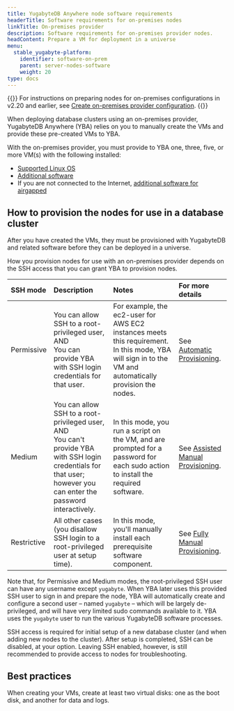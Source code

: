 ```yaml
---
title: YugabyteDB Anywhere node software requirements
headerTitle: Software requirements for on-premises nodes
linkTitle: On-premises provider
description: Software requirements for on-premises provider nodes.
headContent: Prepare a VM for deployment in a universe
menu:
  stable_yugabyte-platform:
    identifier: software-on-prem
    parent: server-nodes-software
    weight: 20
type: docs
---
```


{{<tip title="v2.20 and earlier">}}
For instructions on preparing nodes for on-premises configurations in v2.20 and earlier, see [Create on-premises provider configuration](/v2.20/yugabyte-platform/configure-yugabyte-platform/set-up-cloud-provider/on-premises/).
{{</tip>}}

When deploying database clusters using an on-premises provider, YugabyteDB Anywhere (YBA) relies on you to manually create the VMs and provide these pre-created VMs to YBA.

With the on-premises provider, you must provide to YBA one, three, five, or more VM(s) with the following installed:

- [Supported Linux OS](../#linux-os)
- [Additional software](../#additional-software)
- If you are not connected to the Internet, [additional software for airgapped](../#additional-software-for-airgapped-deployment)

## How to provision the nodes for use in a database cluster

After you have created the VMs, they must be provisioned with YugabyteDB and related software before they can be deployed in a universe.

How you provision nodes for use with an on-premises provider depends on the SSH access that you can grant YBA to provision nodes.

| SSH mode | Description | Notes | For more details |
| :--- | :--- | :--- | :--- |
| Permissive | You can allow SSH to a root-privileged user, AND<br>You can provide YBA with SSH login credentials for that user. | For example, the ec2-user for AWS EC2 instances meets this requirement. In this mode, YBA will sign in to the VM and automatically provision the nodes. | See [Automatic Provisioning](../software-on-prem-auto/). |
| Medium | You can allow SSH to a root-privileged user, AND<br>You can't provide YBA with SSH login credentials for that user; however you can enter the password interactively. | In this mode, you run a script on the VM, and are prompted for a password for each sudo action to install the required software. | See [Assisted Manual Provisioning](../software-on-prem-assist/). |
| Restrictive | All other cases (you disallow SSH login to a root-privileged user at setup time). | In this mode, you'll manually install each prerequisite software component. | See [Fully Manual Provisioning](../software-on-prem-manual/). |

Note that, for Permissive and Medium modes, the root-privileged SSH user can have any username except `yugabyte`. When YBA later uses this provided SSH user to sign in and prepare the node, YBA will automatically create and configure a second user – named `yugabyte` – which will be largely de-privileged, and will have very limited sudo commands available to it. YBA uses the `yugabyte` user to run the various YugabyteDB software processes.

SSH access is required for initial setup of a new database cluster (and when adding new nodes to the cluster). After setup is completed, SSH can be disabled, at your option. Leaving SSH enabled, however, is still recommended to provide access to nodes for troubleshooting.

## Best practices

When creating your VMs, create at least two virtual disks: one as the boot disk, and another for data and logs.
